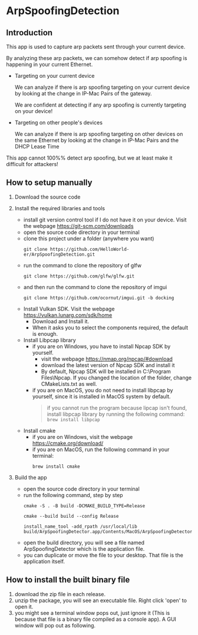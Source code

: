 # ArpSpoofingDetection
## Introduction
This app is used to capture arp packets sent through your current device.

By analyzing these arp packets, we can somehow detect if arp spoofing is happening in your current Ethernet.
- Targeting on your current device

  We can analyze if there is arp spoofing targeting on your current device by looking at the change in IP-Mac Pairs of the gateway.

  We are confident at detecting if any arp spoofing is currently targeting on your device!

- Targeting on other people's devices

  We can analyze if there is arp spoofing targeting on other devices on the same Ethernet by looking at the change in IP-Mac Pairs and the DHCP Lease Time

This app cannot 100%% detect arp spoofing, but we at least make it difficult for attackers!

## How to setup manually
1. Download the source code

2. Install the required libraries and tools
   - install git version control tool if I do not have it on your device. Visit the webpage https://git-scm.com/downloads
   - open the source code directory in your terminal
   - clone this project under a folder (anywhere you want)
     ```
     git clone https://github.com/HelloWorld-er/ArpSpoofingDetection.git
     ```
   - run the command to clone the repository of glfw
     ```
     git clone https://github.com/glfw/glfw.git
     ```
   - and then run the command to clone the repository of imgui
     ```
     git clone https://github.com/ocornut/imgui.git -b docking
     ```
   - Install Vulkan SDK. Visit the webpage https://vulkan.lunarg.com/sdk/home
     - Download and Install it.
     - When it asks you to select the components required, the default is enough. 
   - Install Libpcap library
     - if you are on Windows, you have to install Npcap SDK by yourself.
       - visit the webpage https://nmap.org/npcap/#download
       - download the latest version of Npcap SDK and install it
       - By default, Npcap SDK will be installed in C:\Program Files\Npcap. If you changed the location of the folder, change CMakeLists.txt as well.
     - if you are on MacOS, you do not need to install libpcap by yourself, since it is installed in MacOS system by default.
       > if you cannot run the program because lipcap isn't found, install libpcap library by running the following command:
           ```
           brew install libpcap
           ```
   - Install cmake
     - if you are on Windows, visit the webpage https://cmake.org/download/
     - if you are on MacOS, run the following command in your terminal:
       ```
       brew install cmake
       ```
3. Build the app
   - open the source code directory in your terminal
   - run the following command, step by step
     ```
     cmake -S . -B build -DCMAKE_BUILD_TYPE=Release
     ```
     ```
     cmake --build build --config Release
     ```
     ```
     install_name_tool -add_rpath /usr/local/lib build/ArpSpoofingDetector.app/Contents/MacOS/ArpSpoofingDetector
     ```
   - open the build directory, you will see a file named ArpSpoofingDetector which is the application file.
   - you can duplicate or move the file to your desktop. That file is the application itself.

## How to install the built binary file
1. download the zip file in each release.
2. unzip the package, you will see an executable file. Right click 'open' to open it.
3. you might see a terminal window pops out, just ignore it (This is because that file is a binary file compiled as a console app). A GUI window will pop out as following.
   
